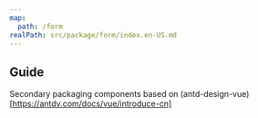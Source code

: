 ```yaml
---
map:
  path: /form
realPath: src/package/form/index.en-US.md
---
```


## Guide

Secondary packaging components based on (antd-design-vue)[https://antdv.com/docs/vue/introduce-cn]
